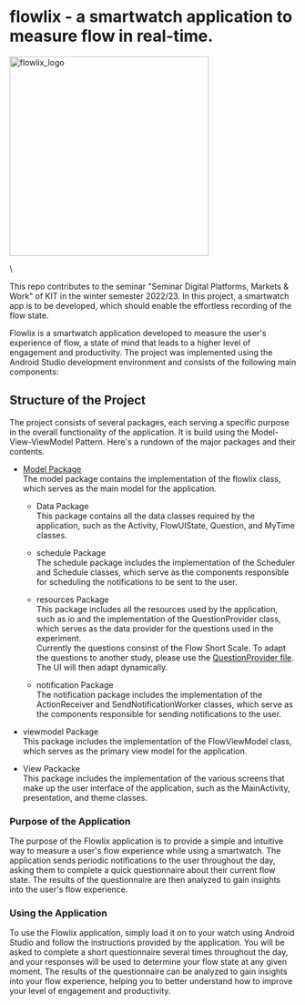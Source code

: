 # flowlix -  a smartwatch application to measure flow in real-time.

<div style="margin: 0 auto; width: 100%;display:flex;">
<img width="350" alt="flowlix_logo" src="https://user-images.githubusercontent.com/40392565/218503760-4daf25ee-4fc9-4d08-af63-68b94e60d5e0.jpg" />
</div>

\
  

This repo contributes to the seminar "Seminar Digital Platforms, Markets & Work" of KIT in the winter semester 2022/23. In this project, a smartwatch app is to be developed, which should enable the effortless recording of the flow state.
 

Flowlix is a smartwatch application developed to measure the user's experience of flow, a state of mind that leads to a higher level of engagement and productivity. The project was implemented using the Android Studio development environment and consists of the following main components:

## Structure of the Project

The project consists of several packages, each serving a specific purpose in the overall functionality of the application. It is build using the Model-View-ViewModel Pattern. Here's a rundown of the major packages and their contents.


* [Model Package](app/src/main/java/com/example/flowlix/model/) \
The model package contains the implementation of the flowlix class, which serves as the main model for the application.


  * Data Package \
  This package contains all the data classes required by the application, such as the Activity, FlowUIState, Question, and MyTime classes.

  * schedule Package \
  The schedule package includes the implementation of the Scheduler and Schedule classes, which serve as the components responsible for scheduling the notifications to be sent to the user.


  * resources Package \
  This package includes all the resources used by the application, such as io and the implementation of the QuestionProvider class, which serves as the data provider for the questions used in the experiment. \
  Currently the questions consinst of the Flow Short Scale. To adapt the questions to another study, please use the [QuestionProvider file](app/src/main/java/com/example/flowlix/model/resources/QuestionProvider.kt). The UI will then adapt dynamically.
  
  * notification Package \
  The notification package includes the implementation of the ActionReceiver and SendNotificationWorker classes, which serve as the components responsible for sending notifications to the user.


* viewmodel Package \
This package includes the implementation of the FlowViewModel class, which serves as the primary view model for the application.

* View Packacke \
This package includes the implementation of the various screens that make up the user interface of the application, such as the MainActivity, presentation, and theme classes.









### Purpose of the Application

The purpose of the Flowlix application is to provide a simple and intuitive way to measure a user's flow experience while using a smartwatch. The application sends periodic notifications to the user throughout the day, asking them to complete a quick questionnaire about their current flow state. The results of the questionnaire are then analyzed to gain insights into the user's flow experience.

### Using the Application

To use the Flowlix application, simply load it on to your watch using Android Studio and follow the instructions provided by the application. You will be asked to complete a short questionnaire several times throughout the day, and your responses will be used to determine your flow state at any given moment. The results of the questionnaire can be analyzed to gain insights into your flow experience, helping you to better understand how to improve your level of engagement and productivity.
 
 
 
 
 
 

